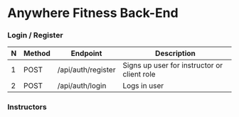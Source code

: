 # Anywhere Fitness Back-End

### Login / Register

| N | Method | Endpoint                | Description                                                                                                                              |
| - | ------ | ----------------------- | ---------------------------------------------------------------------------------------------------------------------------------------- |
| 1 | POST   | /api/auth/register      | Signs up user for instructor or client role                                                                                              |
| 2 | POST   | /api/auth/login         | Logs in user                                                                                                                             |


### Instructors



